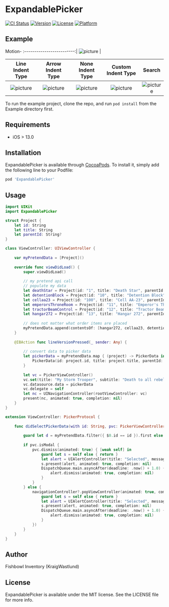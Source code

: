 # ExpandablePicker

[![CI Status](https://img.shields.io/travis/FishbowlInventory/ExpandablePicker.svg?style=flat)](https://travis-ci.org/FishbowlInventory/ExpandablePicker)
[![Version](https://img.shields.io/cocoapods/v/ExpandablePicker.svg?style=flat)](https://cocoapods.org/pods/ExpandablePicker)
[![License](https://img.shields.io/cocoapods/l/ExpandablePicker.svg?style=flat)](https://cocoapods.org/pods/ExpandablePicker)
[![Platform](https://img.shields.io/cocoapods/p/ExpandablePicker.svg?style=flat)](https://cocoapods.org/pods/ExpandablePicker)

## Example

Motion-
:-------------------------:|
![picture](https://raw.githubusercontent.com/FishbowlInventory/ExpandablePicker/master/ReadmeResources/1.gif) |


Line Indent Type | Arrow Indent Type | None Indent Type | Custom Indent Type | Search
:-------------------------:|:-------------------------:|:-------------------------:|:-------------------------:|:-------------------------:
![picture](https://raw.githubusercontent.com/FishbowlInventory/ExpandablePicker/master/ReadmeResources/1.png)  |  ![picture](https://raw.githubusercontent.com/FishbowlInventory/ExpandablePicker/master/ReadmeResources/2.png)  |  ![picture](https://raw.githubusercontent.com/FishbowlInventory/ExpandablePicker/master/ReadmeResources/3.png)  |  ![picture](https://raw.githubusercontent.com/FishbowlInventory/ExpandablePicker/master/ReadmeResources/4.png)  |  ![picture](https://raw.githubusercontent.com/FishbowlInventory/ExpandablePicker/master/ReadmeResources/5.png) 

To run the example project, clone the repo, and run `pod install` from the Example directory first.

## Requirements
- iOS > 13.0

## Installation

ExpandablePicker is available through [CocoaPods](https://cocoapods.org). To install
it, simply add the following line to your Podfile:

```ruby
pod 'ExpandablePicker'
```

## Usage
```swift
import UIKit
import ExpandablePicker

struct Project {
    let id: String
    let title: String
    let parentId: String?
}

class ViewController: UIViewController {
    
    var myPretendData = [Project]()
    
    override func viewDidLoad() {
        super.viewDidLoad()
        
        // my pretend api call
        // populate my data
        let deathStar = Project(id: "1", title: "Death Star", parentId: nil)
        let detentionBlock = Project(id: "10", title: "Detention Block", parentId: "1")
        let cellaa23 = Project(id: "100", title: "Cell AA-23", parentId: "10")
        let emperorsThroneRoom = Project(id: "11", title: "Emperor's Throne Room", parentId: "1")
        let tractorBeamControl = Project(id: "12", title: "Tractor Beam Control", parentId: "1")
        let hangar272 = Project(id: "13", title: "Hangar 272", parentId: "1")
        
        // does not matter what order items are placed
        myPretendData.append(contentsOf: [hangar272, cellaa23, detentionBlock, tractorBeamControl, deathStar, emperorsThroneRoom])
    }
    
    @IBAction func lineVersionPressed(_ sender: Any) {
        
        // convert data to picker data
        let pickerData = myPretendData.map { (project) -> PickerData in
            PickerData(id: project.id, title: project.title, parentId: project.parentId)
        }
        
        let vc = PickerViewController()
        vc.set(title: "My Storm Trooper", subtitle: "Death to all rebels")
        vc.datasource.data = pickerData
        vc.delegate = self
        let nc = UINavigationController(rootViewController: vc)
        present(nc, animated: true, completion: nil)
    }
}

extension ViewController: PickerProtocol {
    
    func didSelectPickerData(with id: String, pvc: PickerViewController) {
        
        guard let d = myPretendData.filter({ $0.id == id }).first else { return }
        
        if pvc.isModal {
            pvc.dismiss(animated: true) { [weak self] in
                guard let s = self else { return }
                let alert = UIAlertController(title: "Selected", message: "\(d.title) was selected.", preferredStyle: .alert)
                s.present(alert, animated: true, completion: nil)
                DispatchQueue.main.asyncAfter(deadline: .now() + 1.0) {
                    alert.dismiss(animated: true, completion: nil)
                }
            }
        } else {
            navigationController?.popViewController(animated: true, completion: { [weak self] in
                guard let s = self else { return }
                let alert = UIAlertController(title: "Selected", message: "\(d.title) was selected.", preferredStyle: .alert)
                s.present(alert, animated: true, completion: nil)
                DispatchQueue.main.asyncAfter(deadline: .now() + 1.0) {
                    alert.dismiss(animated: true, completion: nil)
                }
            })
        }
    }
}
```

## Author

Fishbowl Inventory (KraigWastlund)

## License

ExpandablePicker is available under the MIT license. See the LICENSE file for more info.
